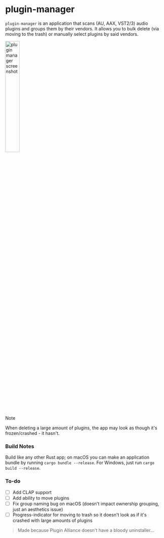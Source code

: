 # plugin-manager

`plugin-manager` is an application that scans (AU, AAX, VST2/3) audio plugins and groups them by their vendors. It allows you to bulk delete (via moving to the trash) or manually select plugins by said vendors.

<img width="30%" alt="plugin manager screenshot" src="https://github.com/user-attachments/assets/78edacd2-f79c-4941-b088-3acbd4afcfee" />

> [!NOTE]
> When deleting a large amount of plugins, the app may look as though it's frozen/crashed - it hasn't. 

### Build Notes

Build like any other Rust app; on macOS you can make an application bundle by running `cargo bundle --release`. For Windows, just run `cargo build --release`.

### To-do

- [ ] Add CLAP support
- [ ] Add ability to move plugins
- [ ] Fix group naming bug on macOS (doesn't impact ownership grouping, just an aesthetics issue)
- [ ] Progress-indicator for moving to trash so it doesn't look as if it's crashed with large amounts of plugins

> Made because Plugin Alliance doesn't have a bloody uninstaller...